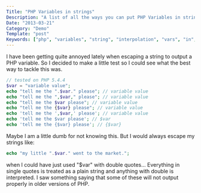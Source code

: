 ```yaml
---
Title: "PHP Variables in strings"
Description: "A list of all the ways you can put PHP Variables in strings"
Date: "2013-03-21"
Category: "Demo"
Template: "post"
Keywords: ["php", "variables", "string", "interpolation", "vars", "in", "text", "render"]
---
```


I have been getting quite annoyed lately when escaping a string to output a PHP variable. So I decided to make a little test so I could see what the best way to tackle this was.

```php
// tested on PHP 5.4.4
$var = "variable value";
echo "tell me the ".$var." please"; // variable value
echo "tell me the ",$var," please"; // variable value
echo "tell me the $var please"; // variable value
echo "tell me the {$var} please"; // variable value
echo 'tell me the ',$var,' please'; // variable value
echo 'tell me the $var please'; // $var
echo 'tell me the {$var} please'; // {$var}
```

Maybe I am a little dumb for not knowing this. But I would always escape my strings like:

```php
echo "my little ".$var." went to the market.";
```

when I could have just used "\$var" with double quotes... Everything in single quotes is treated as a plain string and anything with double is interpreted. I saw something saying that some of these will not output properly in older versions of PHP.
